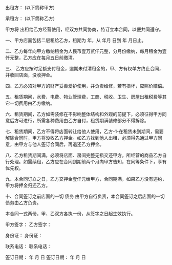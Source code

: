 
 


出租方： (以下筒称甲方)


承租方： (以下筒称乙方)


甲方将 出租给乙方经营使用，经双方共同协商，特订立本合同，以便共同遵守。


一、甲方店面包括二层租给乙方，租期为 年，从 年月 日到 年 月日止。


二、乙方每年向甲方缴纳租金为人民币壹万贰仟元整，分月份缴纳，每月租金为壹仟元整，乙方应在每月五日前缴清。


三、 乙方应按时足额支付租金，逾期未付清租金的，甲、方有权单方终止合同，并收回店面，没收押金。


四、乙方必须对甲方的财产妥善爱护使用，并负责维修，若有损坏，应照价赔偿。


五、租赁期间，水费、电费、物业管理费，工商、税收、卫生、房屋出租税费等其它一切费用由乙方缴纳。


六、租赁期间，乙方如需装修在不影响整体结构和外观的前提下，必须征得甲方同意后方可进行，所需各种费用由乙方自付，租赁期满装修部分不得拆除。


七、租赁期间，乙方不得将店面转让给他人使用，乙方-1-在租赁未到期间，需要解除合同时，甲方将没收乙方押金。如乙方找到他人出租，必须得先通过甲方同意，由甲方与他人签订合同后，再退还乙方押金。


八、乙方租赁期间满，必须将店面、房间完整无损交还甲方，所经营的商品乙方自行处理。如需续租，乙方应在合同到期前两个月向甲方告知，在同等条件下，享有优先权。


九、本合同订立之日，乙方交押金壹仟元给甲方，合同期满，如果乙方没有违约，甲方将押金归还乙方。


十、合同签订之前店面的一切
债务
由甲方自行负责，本合同签订之后店面的一切债务由乙方负责。


本合同一式两份，甲、乙双方各执一份，从签字之日起生效执行。


甲方签字： 乙方签字：


身份证： 身份证：


联系电话： 联系电话：


签订日期： 年 月 日 签订日期： 年 月 日
 


 

 
 
 
 
 
  


  
 

  


  


  
 
 
 
 

